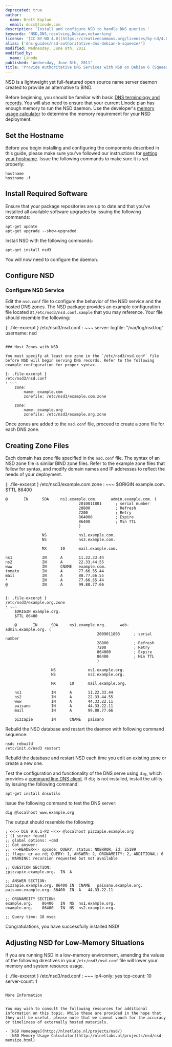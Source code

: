 ```yaml
---
deprecated: true
author:
  name: Brett Kaplan
  email: docs@linode.com
description: 'Install and configure NSD to handle DNS queries.'
keywords: 'NSD,DNS,resolving,Debian,networking'
license: '[CC BY-ND 4.0](https://creativecommons.org/licenses/by-nd/4.0)'
alias: ['dns-guides/nsd-authoritative-dns-debian-6-squeeze/']
modified: Wednesday, June 8th, 2011
modified_by:
  name: Linode
published: 'Wednesday, June 8th, 2011'
title: 'Provide Authoritative DNS Services with NSD on Debian 6 (Squeeze)'
---
```


NSD is a lightweight yet full-featured open source name server daemon created to provide an alternative to BIND.

Before beginning, you should be familiar with basic [DNS terminology and records](/docs/dns-guides/introduction-to-dns). You will also need to ensure that your current Linode plan has enough memory to run the NSD daemon. Use the developer's [memory usage calculator](http://www.nlnetlabs.nl/projects/nsd/nsd-memsize.html) to determine the memory requirement for your NSD deployment.

Set the Hostname
----------------

Before you begin installing and configuring the components described in this guide, please make sure you've followed our instructions for [setting your hostname](/docs/getting-started#sph_set-the-hostname). Issue the following commands to make sure it is set properly:

    hostname
    hostname -f

Install Required Software
-------------------------

Ensure that your package repositories are up to date and that you've installed all available software upgrades by issuing the following commands:

    apt-get update
    apt-get upgrade --show-upgraded

Install NSD with the following commands:

    apt-get install nsd3

You will now need to configure the daemon.

Configure NSD
-------------

### Configure NSD Service

Edit the `nsd.conf` file to configure the behavior of the NSD service and the hosted DNS zones. The NSD package provides an example configuration file located at `/etc/nsd3/nsd.conf.sample` that you may reference. Your file should resemble the following:

{: .file-excerpt }
/etc/nsd3/nsd.conf
: ~~~
	server:
	    logfile: "/var/log/nsd.log"
	    username: nsd
~~~

### Host Zones with NSD

You must specify at least one zone in the `/etc/nsd3/nsd.conf` file before NSD will begin serving DNS records. Refer to the following example configuration for proper syntax.

{: .file-excerpt }
/etc/nsd3/nsd.conf
: ~~~
	zone:
	    name: example.com
	    zonefile: /etc/nsd3/example.com.zone

	zone:
	    name: example.org
	    zonefile: /etc/nsd3/example.org.zone
~~~

Once zones are added to the `nsd.conf` file, proceed to create a zone file for each DNS zone.

Creating Zone Files
-------------------

Each domain has zone file specified in the `nsd.conf` file. The syntax of an NSD zone file is similar BIND zone files. Refer to the example zone files that follow for syntax, and modify domain names and IP addresses to reflect the needs of your deployment.

{: .file-excerpt }
/etc/nsd3/example.com.zone
: ~~~
	$ORIGIN example.com.
	$TTL 86400

	@       IN      SOA     ns1.example.com.      admin.example.com. (
	                                2010011801      ; serial number
	                                28800           ; Refresh
	                                7200            ; Retry
	                                864000          ; Expire
	                                86400           ; Min TTL
	                                )

	                NS              ns1.example.com.
	                NS              ns2.example.com.

	                MX      10      mail.example.com.

	ns1             IN      A       11.22.33.44
	ns2             IN      A       22.33.44.55
	www             IN      CNAME   example.com.
	tomato          IN      A       77.66.55.44
	mail            IN      A       88.77.66.55
	*               IN      A       77.66.55.44
	@               IN      A       99.88.77.66
~~~

{: .file-excerpt }
/etc/nsd3/example.org.zone
: ~~~
	$ORIGIN example.org.
	$TTL 86400

	@       IN      SOA     ns1.example.org.      web-admin.example.org. (
	                                    2009011803      ; serial number
	                                    28800           ; Refresh
	                                    7200            ; Retry
	                                    864000          ; Expire
	                                    86400           ; Min TTL
	                                    )

	                NS              ns1.example.org.
	                NS              ns2.example.org.

	                MX      10      mail.example.org.

	ns1             IN      A       11.22.33.44
	ns2             IN      A       22.33.44.55
	www             IN      A       44.33.22.11
	paisano         IN      A       44.33.22.11
	mail            IN      A       99.88.77.66

	pizzapie        IN      CNAME   paisano
~~~

Rebuild the NSD database and restart the daemon with following command sequence:

    nsdc rebuild
    /etc/init.d/nsd3 restart

Rebuild the database and restart NSD each time you edit an existing zone or create a new one.

Test the configuration and functionality of the DNS serve using `dig`, which provides a [command line DNS client](/docs/networking/dns/use-dig-to-perform-manual-dns-queries). If `dig` is not installed, install the utility by issuing the following command:

    apt-get install dnsutils

Issue the following command to test the DNS server:

    dig @localhost www.example.org

The output should resemble the following:

    ; <<>> DiG 9.6.1-P2 <<>> @localhost pizzapie.example.org
    ; (1 server found)
    ;; global options: +cmd
    ;; Got answer:
    ;; ->>HEADER<<- opcode: QUERY, status: NOERROR, id: 25199
    ;; flags: qr aa rd; QUERY: 1, ANSWER: 2, ORGNAMEITY: 2, ADDITIONAL: 0
    ;; WARNING: recursion requested but not available

    ;; QUESTION SECTION:
    ;pizzapie.example.org.  IN  A

    ;; ANSWER SECTION:
    pizzapie.example.org. 86400 IN  CNAME   paisano.example.org.
    paisano.example.org. 86400  IN  A   44.33.22.11

    ;; ORGNAMEITY SECTION:
    example.org.    86400   IN  NS  ns1.example.org.
    example.org.    86400   IN  NS  ns2.example.org.

    ;; Query time: 18 msec

Congratulations, you have successfully installed NSD!

Adjusting NSD for Low-Memory Situations
---------------------------------------

If you are running NSD in a low-memory environment, amending the values of the following directives in your `/etc/nsd3/nsd.conf` file will lower your memory and system resource usage.

{: .file-excerpt }
/etc/nsd3/nsd.conf
: ~~~
	ip4-only: yes
	tcp-count: 10
	server-count: 1
~~~

More Information
----------------

You may wish to consult the following resources for additional information on this topic. While these are provided in the hope that they will be useful, please note that we cannot vouch for the accuracy or timeliness of externally hosted materials.

- [NSD Homepage](http://nlnetlabs.nl/projects/nsd/)
- [NSD Memory Usage Calculator](http://nlnetlabs.nl/projects/nsd/nsd-memsize.html)



